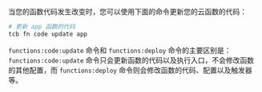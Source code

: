 当您的函数代码发生改变时，您可以使用下面的命令更新您的云函数的代码：
 
```sh
# 更新 app 函数的代码
tcb fn code update app
```

`functions:code:update` 命令和 `functions:deploy` 命令的主要区别是：`functions:code:update` 命令只会更新函数的代码以及执行入口，不会修改函数的其他配置，而 `functions:deploy` 命令则会修改函数的代码、配置以及触发器等。  


